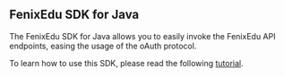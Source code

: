 ## FenixEdu SDK for Java

The FenixEdu SDK for Java allows you to easily invoke the FenixEdu API endpoints, easing the usage of the oAuth protocol.

To learn how to use this SDK, please read the following [tutorial][tutorial]. 

[tutorial]: http://fenixedu.org/dev/tutorials/use-fenixedu-api-in-your-application/java/